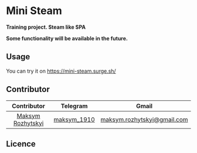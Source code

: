 # Mini Steam
<p><b>Training project. Steam like SPA</b></p>
<p><b>Some functionality will be available in the future.</b></p>

## Usage

You can try it on https://mini-steam.surge.sh/

## Contributor

|                    Contributor                     |                Telegram                 |                               Gmail                               |
| :------------------------------------------------: | :-------------------------------------: | :---------------------------------------------------------------: |
| [Maksym Rozhytskyi](https://gitlab.com/Maksym1910) | [maksym_1910](https://t.me/maksym_1910) | [maksym.rozhytskyi@gmail.com](mailto:maksym.rozhytskyi@gmail.com) |

## Licence

